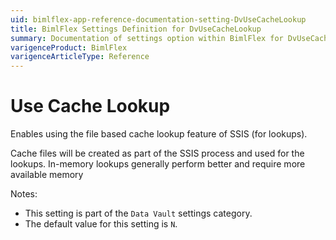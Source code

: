 ```yaml
---
uid: bimlflex-app-reference-documentation-setting-DvUseCacheLookup
title: BimlFlex Settings Definition for DvUseCacheLookup
summary: Documentation of settings option within BimlFlex for DvUseCacheLookup
varigenceProduct: BimlFlex
varigenceArticleType: Reference
---
```


# Use Cache Lookup

Enables using the file based cache lookup feature of SSIS (for lookups).

Cache files will be created as part of the SSIS process and used for the lookups. In-memory lookups generally perform better and require more available memory

Notes:
* This setting is part of the `Data Vault` settings category.
 * The default value for this setting is `N`.